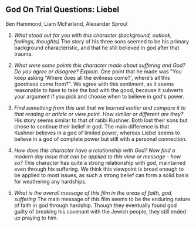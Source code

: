 ## God On Trial Questions: Liebel
Ben Hammond, Liam McFarland, Alexander Sproul

1. *What stood out for you with this character  (background, outlook, feelings, thoughts)*
The story of his three sons seemed to be his primary background characteristic, and that he still believed in god after that trauma.   

2. *What were some points this character made about suffering and God? Do you agree or disagree? Explain.*
One point that he made was "You keep asking 'Where does all the evilness come?', where’s all this goodness come from?". We agree with this sentiment, as it seems reasonable to have to take the bad with the good, because it subverts your argument if you pick and choose when to believe in god's power.

3. *Find something from this unit that we learned earlier and compare it to that reading or article or view point. How similar or different are they?*
His story seems similar to that of rabbi Kushner. Both lost their sons but chose to continue their belief in god. The main difference is that Kushner believes in a god of limited power, whereas Liebel seems to believe in a god of complete power but still with a personal connection.
4. *How does this character have a relationship with God? Now find a modern day issue that can be applied to this view or message - how so?*
This character has quite a strong relationship with god, maintained even through his suffering. We think this viewpoint is broad enough to be applied to most issues, as such a strong belief can form a solid basis for weathering any hardships.

5. *What is the overall message of this film in the areas of faith, god, suffering*
The main message of this film seems to be the enduring nature of faith in god through hardship. Though they eventually found god guilty of breaking his covenant with the Jewish people, they still ended up praying to him.
